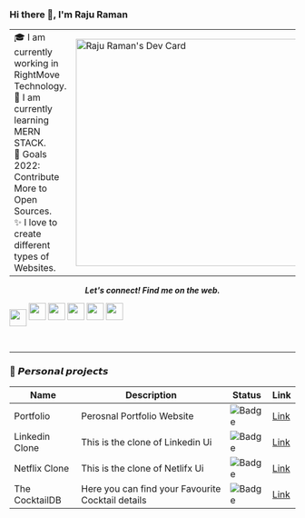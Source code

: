 ### Hi there 👋, I'm Raju Raman

<table>
<tr>
  <td valign="center">
    🎓 I am currently working in RightMove Technology. <br/>
    🌱 I am currently learning MERN STACK. <br/>
    🎯 Goals 2022: Contribute More to Open Sources. <br/>
    ✨ I love to create different types of Websites.
  <td>
    <a href="https://app.daily.dev/rajuraman45"><img src="https://api.daily.dev/devcards/a58efc16599946f791b1afc3ad09a11a.png?r=rn9" width="400" alt="Raju Raman's Dev Card"/></a>
  </td>

</tr>
</table>

<p align="center">
  <b><i>Let's connect! Find me on the web.</i></b>

[<img height="30" src="https://img.shields.io/badge/linkedin-blue.svg?&style=for-the-badge&logo=linkedin&logoColor=white" align="center" />][LinkedIn]
[<img height="30" src="https://img.shields.io/badge/twitter-%231DA1F2.svg?&style=for-the-badge&logo=twitter&logoColor=white" />][twitter]
[<img height="30" src = "https://img.shields.io/badge/gmail-c14438?&style=for-the-badge&logo=gmail&logoColor=white">][gmail] 
[<img height="30" src="https://img.shields.io/badge/-Medium-000000.svg?&style=for-the-badge&logo=Medium&logoColor=white" />][Medium]
[<img height="30" src="https://img.shields.io/badge/stack%20overflow-C13584.svg?&style=for-the-badge&logo=stackoverflow&logoColor=white" />][StackOverflow]
[<img height="30" src="https://img.shields.io/badge/dev-000000.svg?&style=for-the-badge&logo=dev.to&logoColor=white" />][Dev]
<!-- [<img height="30" src="https://img.shields.io/badge/Hashnode-%230077B5.svg?&style=for-the-badge&logo=Hashnode&logoColor=white" />][Hashnode] -->
<br />
<hr />


### :lock_with_ink_pen: 𝙋𝙚𝙧𝙨𝙤𝙣𝙖𝙡 𝙥𝙧𝙤𝙟𝙚𝙘𝙩𝙨
Name | Description | Status | Link
-----|-------------|--------|------
Portfolio | Perosnal Portfolio Website | ![Badge](https://img.shields.io/badge/Status-COMPLETED-LightSeaGreen.svg) | [Link](https://rajuramanme.netlify.app/)
Linkedin Clone | This is the clone of Linkedin Ui | ![Badge](https://img.shields.io/badge/Status-COMPLETED-LightSeaGreen.svg) | [Link](https://linkedinclone-2b02a.web.app/)
Netflix Clone | This is the clone of Netlifx Ui | ![Badge](https://img.shields.io/badge/Status-COMPLETED-LightSeaGreen.svg) | [Link](https://netflixclone-edd85.web.app/)
The CocktailDB | Here you can find your Favourite Cocktail details | ![Badge](https://img.shields.io/badge/Status-COMPLETED-LightSeaGreen.svg) | [Link](https://cocktaildbrr.netlify.app/)
 
<br />


<!--
**rajuw892/rajuw892** is a ✨ _special_ ✨ repository because its `README.md` (this file) appears on your GitHub profile.


Here are some ideas to get you started:

- 🔭 I’m currently working on ...
- 🌱 I’m currently learning ...
- 👯 I’m looking to collaborate on ...
- 🤔 I’m looking for help with ...
- 💬 Ask me about ...
- 📫 How to reach me: ...
- 😄 Pronouns: ...
- ⚡ Fun fact: ...
-->

[linkedin]: https://www.linkedin.com/in/rajuw892/
[twitter]: https://twitter.com/rajuraman45
[gmail]: https://gmail.com/rajuraman45
[Medium]: https://ankush-chavan.medium.com/
[StackOverflow]: https://stackoverflow.com/users/14997048/ankush-chavan?tab=profile
[Dev]: https://dev.to/rajuraman45
[Hashnode]: https://ankushchavan.hashnode.dev/

